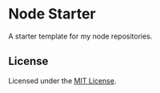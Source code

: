 # Node Starter

A starter template for my node repositories.

## License

Licensed under the [MIT License](./LICENSE).
